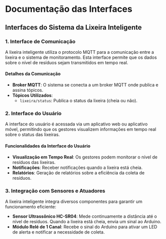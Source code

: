 # Documentação das Interfaces

## Interfaces do Sistema da Lixeira Inteligente

### 1. Interface de Comunicação

A lixeira inteligente utiliza o protocolo MQTT para a comunicação entre a lixeira e o sistema de monitoramento. Esta interface permite que os dados sobre o nível de resíduos sejam transmitidos em tempo real.

#### Detalhes da Comunicação

- **Broker MQTT**: O sistema se conecta a um broker MQTT onde publica e assina tópicos.
- **Tópicos Utilizados**:
  - `lixeira/status`: Publica o status da lixeira (cheia ou não).

### 2. Interface do Usuário

A interface do usuário é acessada via um aplicativo web ou aplicativo móvel, permitindo que os gestores visualizem informações em tempo real sobre o status das lixeiras.

#### Funcionalidades da Interface do Usuário

- **Visualização em Tempo Real**: Os gestores podem monitorar o nível de resíduos das lixeiras.
- **Notificações**: Receber notificações quando a lixeira está cheia.
- **Relatórios**: Geração de relatórios sobre a eficiência da coleta de resíduos.

### 3. Integração com Sensores e Atuadores

A lixeira inteligente integra diversos componentes para garantir um funcionamento eficiente:

- **Sensor Ultrassônico HC-SR04**: Mede continuamente a distância até o nível de resíduos. Quando a lixeira está cheia, envia um sinal ao Arduino.
- **Módulo Relé de 1 Canal**: Recebe o sinal do Arduino para ativar um LED de alerta e notificar a necessidade de coleta.
